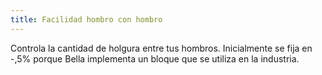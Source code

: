 ```yaml
---
title: Facilidad hombro con hombro
---
```


Controla la cantidad de holgura entre tus hombros. Inicialmente se fija en -,5% porque Bella implementa un bloque que se utiliza en la industria.




